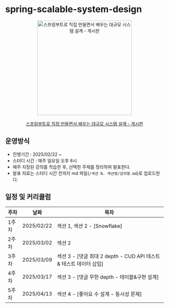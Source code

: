 # spring-scalable-system-design
<div align="center">
  <img src="https://github.com/user-attachments/assets/a96e2f09-1f02-4bd6-810f-c7e4e9ff61d8" width="300" alt="스프링부트로 직접 만들면서 배우는 대규모 시스템 설계 - 게시판">
  <br><br>
  <a href="https://www.inflearn.com/course/%EC%8A%A4%ED%94%84%EB%A7%81%EB%B6%80%ED%8A%B8%EB%A1%9C-%EB%8C%80%EA%B7%9C%EB%AA%A8-%EC%8B%9C%EC%8A%A4%ED%85%9C%EC%84%A4%EA%B3%84-%EA%B2%8C%EC%8B%9C%ED%8C%90#curriculum">
    스프링부트로 직접 만들면서 배우는 대규모 시스템 설계 - 게시판
  </a>
</div>


## 운영방식
- 진행기간 : 2025/02/22 ~ 
- 스터디 시간 : 매주 일요일 오후 8시
- 매주 지정된 강의를 학습한 후, 선택한 주제를 정리하여 발표한다.
- 발표 자료는 스터디 시간 전까지 md 파일(`/섹션 N. 섹션명/강의명.md`)로 업로드한다.

## 일정 및 커리큘럼
|주차| 날짜 | 목차 |
|---|-----|-----|
|1주차| 2025/02/22|섹션 1, 섹션 2 - [Snowflake]|
|2주차| 2025/03/02|섹션 2|
|3주차| 2025/03/09|섹션 3 - [댓글 최대 2 depth - CUD API 테스트 & 테스트 데이터 삽입]|
|4주차| 2025/03/17|섹션 3 - [댓글 무한 depth - 테이블&구현 설계]|
|5주차| 2025/04/13|섹션 4 - [좋아요 수 설계 - 동시성 문제]|
